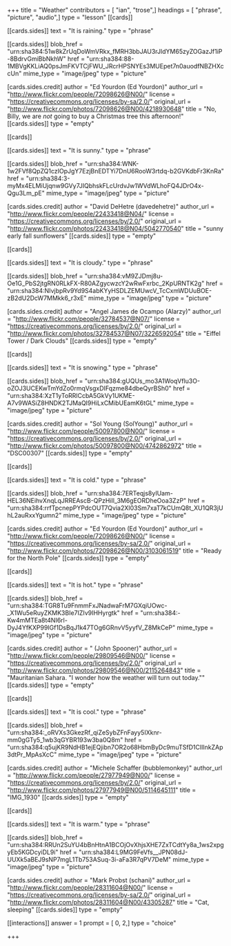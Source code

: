 +++
title = "Weather"
contributors = [ "ian", "trose",]
headings = [ "phrase", "picture", "audio",]
type = "lesson"
[[cards]]

[[cards.sides]]
text = "It is raining."
type = "phrase"

[[cards.sides]]
blob_href = "urn:sha384:51w8kZrUqDoWmVRkx_fMRH3bbJAU3rJldYM65zyZOGazJf1iP-8BdrvGmiBbNkhW"
href = "urn:sha384:88-1MBVgKKLiAQ0psJmFKVTCjFWU_JRcrHPSNYEs3MUEpet7n0auodfNBZHXccUn"
mime_type = "image/jpeg"
type = "picture"

[cards.sides.credit]
author = "Ed Yourdon (Ed Yourdon)"
author_url = "http://www.flickr.com/people/72098626@N00/"
license = "https://creativecommons.org/licenses/by-sa/2.0/"
original_url = "http://www.flickr.com/photos/72098626@N00/4218930648"
title = "No, Billy, we are *not* going to buy a Christmas tree this afternoon!"
[[cards.sides]]
type = "empty"

[[cards]]

[[cards.sides]]
text = "It is sunny."
type = "phrase"

[[cards.sides]]
blob_href = "urn:sha384:WNK-1w2FVf8QpZQ1czIOpJgY7EzjBnEDTYi7DnU6RooW3rtdq-b2GVKdbFr3KnRa"
href = "urn:sha384:3-myMx4ELMiUjqnw9GVy7JIQbhskFLcUrdvJw1WVdWLhoFQ4JDrO4x-Qgu3Lm_pE"
mime_type = "image/jpeg"
type = "picture"

[cards.sides.credit]
author = "David DeHetre (davedehetre)"
author_url = "http://www.flickr.com/people/22433418@N04/"
license = "https://creativecommons.org/licenses/by/2.0/"
original_url = "http://www.flickr.com/photos/22433418@N04/5042770540"
title = "sunny early fall sunflowers"
[[cards.sides]]
type = "empty"

[[cards]]

[[cards.sides]]
text = "It is cloudy."
type = "phrase"

[[cards.sides]]
blob_href = "urn:sha384:vM9ZJDmj8u-Oe1G_PbS2jtgRN0RLkFX-R80AZgycwzcY2wRwFxrbc_2KpURNTK2g"
href = "urn:sha384:NIvjbpRv9Yd9S4abKYyHSDLZEMUwcV_TcCxmWDUuBOE-zB2dU2DcW7MMkk6_r3xE"
mime_type = "image/jpeg"
type = "picture"

[cards.sides.credit]
author = "Angel James de Ocampo (Alarzy)"
author_url = "http://www.flickr.com/people/32784537@N07/"
license = "https://creativecommons.org/licenses/by/2.0/"
original_url = "http://www.flickr.com/photos/32784537@N07/3226592054"
title = "Eiffel Tower / Dark Clouds"
[[cards.sides]]
type = "empty"

[[cards]]

[[cards.sides]]
text = "It is snowing."
type = "phrase"

[[cards.sides]]
blob_href = "urn:sha384:gUQUs_mo3A1WoqVflu3O-oZOJ3UCEKwTmYdZo0rmqVsgxDIFqzme84dbeQyrBSh0"
href = "urn:sha384:XzT1yToRRlCcbA5GkVy1UKME-A7v9WASiZ8HNDK2TJMaQI9HiLxCMibUEamK6tGL"
mime_type = "image/jpeg"
type = "picture"

[cards.sides.credit]
author = "Sol Young (SolYoung)"
author_url = "http://www.flickr.com/people/50097800@N00/"
license = "https://creativecommons.org/licenses/by/2.0/"
original_url = "http://www.flickr.com/photos/50097800@N00/4742862972"
title = "DSC00307"
[[cards.sides]]
type = "empty"

[[cards]]

[[cards.sides]]
text = "It is cold."
type = "phrase"

[[cards.sides]]
blob_href = "urn:sha384:7ERTeqjs8yIUam-HEL36NEihvXnqLqJRREAscB-QPzHiIl_3M6gEORDheOoa3ZzP"
href = "urn:sha384:rrfTpcnepPYPdcOUT7Qvia2XI03Sm7xaT7kCUmQ8t_XU1QR3jUhL2auRxxYgumn2"
mime_type = "image/jpeg"
type = "picture"

[cards.sides.credit]
author = "Ed Yourdon (Ed Yourdon)"
author_url = "http://www.flickr.com/people/72098626@N00/"
license = "https://creativecommons.org/licenses/by-sa/2.0/"
original_url = "http://www.flickr.com/photos/72098626@N00/3103061519"
title = "Ready for the North Pole"
[[cards.sides]]
type = "empty"

[[cards]]

[[cards.sides]]
text = "It is hot."
type = "phrase"

[[cards.sides]]
blob_href = "urn:sha384:TGR8Tu9FnmmFxJNadwaFrM7GXqiUOwc-_X1Wu5eRuyZKMK3BIe7IZIv9IHHyrgtk"
href = "urn:sha384:-Kw4mMTEa8t4NI6rl-DyJ4YfKXP99IGf1DsBqJ1k47TOg6GRnvV5yyfV_Z8MkCeP"
mime_type = "image/jpeg"
type = "picture"

[cards.sides.credit]
author = " (John Spooner)"
author_url = "http://www.flickr.com/people/29809546@N00/"
license = "https://creativecommons.org/licenses/by/2.0/"
original_url = "http://www.flickr.com/photos/29809546@N00/2115264843"
title = "Mauritanian Sahara. \"I wonder how the weather will turn out today.\""
[[cards.sides]]
type = "empty"

[[cards]]

[[cards.sides]]
text = "It is cool."
type = "phrase"

[[cards.sides]]
blob_href = "urn:sha384:_oRVXs3GkezRf_qiZeSybZFnFayy5IXknr-mm0gGTy5_1wb3qGYBR193w3ba0Q8m"
href = "urn:sha384:q5ujKR9NdHB1ejEQjibn7OR2o68HbmByDc9muTSfD1CIlInkZAp3dtPr_MpAsXcC"
mime_type = "image/jpeg"
type = "picture"

[cards.sides.credit]
author = "Michele Schaffer (bubblemonkey)"
author_url = "http://www.flickr.com/people/27977949@N00/"
license = "https://creativecommons.org/licenses/by/2.0/"
original_url = "http://www.flickr.com/photos/27977949@N00/5114645111"
title = "IMG_1930"
[[cards.sides]]
type = "empty"

[[cards]]

[[cards.sides]]
text = "It is warm."
type = "phrase"

[[cards.sides]]
blob_href = "urn:sha384:RRUn2SuYU4bBnHtnA1BCOjOvXhjsXHE7ZxTCdtYy8a_1ws2xpgyEb5KGDcyiDL9i"
href = "urn:sha384:L9MG9FeVfs__JPN08dJ-UUXk5aBEJ9sNP7mgL1Tb753ASuq-3i-aFa3R7qPV7DeM"
mime_type = "image/jpeg"
type = "picture"

[cards.sides.credit]
author = "Mark Probst (schani)"
author_url = "http://www.flickr.com/people/28311604@N00/"
license = "https://creativecommons.org/licenses/by-sa/2.0/"
original_url = "http://www.flickr.com/photos/28311604@N00/43305287"
title = "Cat, sleeping"
[[cards.sides]]
type = "empty"

[[interactions]]
answer = 1
prompt = [ 0, 2,]
type = "choice"

+++

